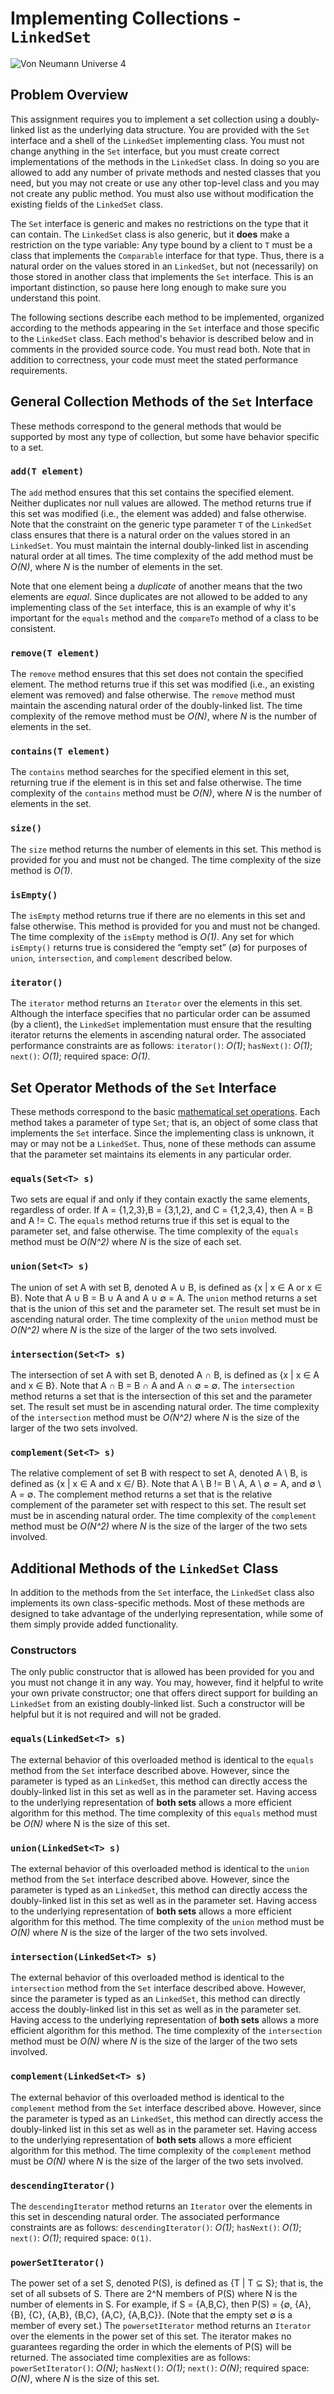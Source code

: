 # Implementing Collections - `LinkedSet`

![Von Neumann Universe 4](img/Von_Neumann_universe_4.png)

## Problem Overview

This assignment requires you to implement a set collection using a
doubly-linked list as the underlying data structure. You are provided with the
`Set` interface and a shell of the `LinkedSet` implementing class. You must
not change anything in the `Set` interface, but you must create correct
implementations of the methods in the `LinkedSet` class. In doing so you are
allowed to add any number of private methods and nested classes that you need,
but you may not create or use any other top-level class and you may not create
any public method. You must also use without modification the existing fields
of the `LinkedSet` class.

The `Set` interface is generic and makes no restrictions on the type that it
can contain. The `LinkedSet` class is also generic, but it **does** make a
restriction on the type variable: Any type bound by a client to `T` must be a
class that implements the `Comparable` interface for that type. Thus, there is
a natural order on the values stored in an `LinkedSet`, but not (necessarily)
on those stored in another class that implements the `Set` interface. This is
an important distinction, so pause here long enough to make sure you
understand this point.

The following sections describe each method to be implemented, organized
according to the methods appearing in the `Set` interface and those specific
to the `LinkedSet` class. Each method's behavior is described below and in
comments in the provided source code. You must read both. Note that in
addition to correctness, your code must meet the stated performance
requirements.


## General Collection Methods of the `Set` Interface

These methods correspond to the general methods that would be supported by
most any type of collection, but some have behavior specific to a set.

### `add(T element)`

The `add` method ensures that this set contains the specified element. Neither
duplicates nor null values are allowed. The method returns true if this set
was modified (i.e., the element was added) and false otherwise. Note that the
constraint on the generic type parameter `T` of the `LinkedSet` class ensures
that there is a natural order on the values stored in an `LinkedSet`. You must
maintain the internal doubly-linked list in ascending natural order at all
times. The time complexity of the add method must be *O(N)*, where *N* is the
number of elements in the set.

Note that one element being a *duplicate* of another means that the two
elements are *equal*. Since duplicates are not allowed to be added to any
implementing class of the `Set` interface, this is an example of why it's
important for the `equals` method and the `compareTo` method of a class to be
consistent.

### `remove(T element)`

The `remove` method ensures that this set does not contain the specified
element. The method returns true if this set was modified (i.e., an existing
element was removed) and false otherwise. The `remove` method must maintain
the ascending natural order of the doubly-linked list. The time complexity of
the remove method must be *O(N)*, where *N* is the number of elements in the
set.

### `contains(T element)`

The `contains` method searches for the specified element in this set,
returning true if the element is in this set and false otherwise. The time
complexity of the `contains` method must be *O(N)*, where *N* is the number of
elements in the set.

### `size()`

The `size` method returns the number of elements in this set. This method is
provided for you and must not be changed. The time complexity of the size
method is *O(1)*.

### `isEmpty()`

The `isEmpty` method returns true if there are no elements in this set and
false otherwise. This method is provided for you and must not be changed. The
time complexity of the `isEmpty` method is *O(1)*. Any set for which
`isEmpty()` returns true is considered the “empty set” (∅) for purposes of
`union`, `intersection`, and `complement` described below.

### `iterator()`

The `iterator` method returns an `Iterator` over the elements in this set.
Although the interface specifies that no particular order can be assumed (by a
client), the `LinkedSet` implementation must ensure that the resulting
iterator returns the elements in ascending natural order. The associated
performance constraints are as follows: `iterator()`: *O(1)*; `hasNext()`:
*O(1)*; `next()`: *O(1)*; required space: *O(1)*.


## Set Operator Methods of the `Set` Interface

These methods correspond to the basic 
[mathematical set operations](https://en.wikipedia.org/wiki/Set_(mathematics)). 
Each method takes a parameter of type `Set`; that is, an object of some class
that implements the `Set` interface. Since the implementing class is unknown,
it may or may not be a `LinkedSet`. Thus, none of these methods can assume
that the parameter set maintains its elements in any particular order.

### `equals(Set<T> s)`

Two sets are equal if and only if they contain exactly the same elements,
regardless of order. If A = {1,2,3},B = {3,1,2}, and C = {1,2,3,4}, then A = B
and A != C. The `equals` method returns true if this set is equal to the
parameter set, and false otherwise. The time complexity of the `equals` method
must be *O(N^2)* where *N* is the size of each set.


### `union(Set<T> s)`

The union of set A with set B, denoted A ∪ B, is defined as {x | x ∈ A or x ∈
B}. Note that A ∪ B = B ∪ A and A ∪ ∅ = A. The `union` method returns a set
that is the union of this set and the parameter set. The result set must be in
ascending natural order. The time complexity of the `union` method must be
*O(N^2)* where *N* is the size of the larger of the two sets involved.

### `intersection(Set<T> s)`

The intersection of set A with set B, denoted A ∩ B, is defined as {x | x ∈ A
and x ∈ B}. Note that A ∩ B = B ∩ A and A ∩ ∅ = ∅. The `intersection` method
returns a set that is the intersection of this set and the parameter set. The
result set must be in ascending natural order. The time complexity of the
`intersection` method must be *O(N^2)* where *N* is the size of the larger of
the two sets involved.

### `complement(Set<T> s)`

The relative complement of set B with respect to set A, denoted A \ B, is
defined as {x | x ∈ A and x ∈/ B}. Note that A \ B != B \ A, A \ ∅ = A, and ∅
\ A = ∅. The complement method returns a set that is the relative complement
of the parameter set with respect to this set. The result set must be in
ascending natural order. The time complexity of the `complement` method must be
*O(N^2)* where *N* is the size of the larger of the two sets involved.


## Additional Methods of the `LinkedSet` Class

In addition to the methods from the `Set` interface, the `LinkedSet` class
also implements its own class-specific methods. Most of these methods are
designed to take advantage of the underlying representation, while some of
them simply provide added functionality.

### Constructors

The only public constructor that is allowed has been provided for you and you
must not change it in any way. You may, however, find it helpful to write your
own private constructor; one that offers direct support for building an
`LinkedSet` from an existing doubly-linked list. Such a constructor will be
helpful but it is not required and will not be graded.

### `equals(LinkedSet<T> s)`

The external behavior of this overloaded method is identical to the `equals`
method from the `Set` interface described above. However, since the parameter
is typed as an `LinkedSet`, this method can directly access the doubly-linked
list in this set as well as in the parameter set. Having access to the
underlying representation of **both sets** allows a more efficient algorithm
for this method. The time complexity of this `equals` method must be *O(N)*
where N is the size of this set.

### `union(LinkedSet<T> s)`

The external behavior of this overloaded method is identical to the `union`
method from the `Set` interface described above. However, since the parameter
is typed as an `LinkedSet`, this method can directly access the doubly-linked
list in this set as well as in the parameter set. Having access to the
underlying representation of **both sets** allows a more efficient algorithm
for this method. The time complexity of the `union` method must be *O(N)*
where *N* is the size of the larger of the two sets involved.

### `intersection(LinkedSet<T> s)`

The external behavior of this overloaded method is identical to the
`intersection` method from the `Set` interface described above. However, since
the parameter is typed as an `LinkedSet`, this method can directly access the
doubly-linked list in this set as well as in the parameter set. Having access
to the underlying representation of **both sets** allows a more efficient
algorithm for this method. The time complexity of the `intersection` method
must be *O(N)* where *N* is the size of the larger of the two sets involved.

### `complement(LinkedSet<T> s)`

The external behavior of this overloaded method is identical to the
`complement` method from the `Set` interface described above. However, since
the parameter is typed as an `LinkedSet`, this method can directly access the
doubly-linked list in this set as well as in the parameter set. Having access
to the underlying representation of **both sets** allows a more efficient
algorithm for this method. The time complexity of the `complement` method
must be *O(N)* where *N* is the size of the larger of the two sets involved.

### `descendingIterator()`

The `descendingIterator` method returns an `Iterator` over the elements in this
set in descending natural order. The associated performance constraints are as
follows: `descendingIterator()`: *O(1)*; `hasNext()`: *O(1)*; `next()`: *O(1)*; required
space: `O(1)`.

### `powerSetIterator()`

The power set of a set S, denoted P(S), is defined as {T | T ⊆ S}; that is,
the set of all subsets of S. There are 2^N members of P(S) where N is the
number of elements in S. For example, if S = {A,B,C}, then P(S) = {∅, {A},
{B}, {C}, {A,B}, {B,C}, {A,C}, {A,B,C}}. (Note that the empty set ∅ is a
member of every set.) The `powersetIterator` method returns an `Iterator` over
the elements in the power set of this set. The iterator makes no guarantees
regarding the order in which the elements of P(S) will be returned. The
associated time complexities are as follows: `powerSetIterator()`: *O(N)*;
`hasNext()`: *O(1)*; `next()`: *O(N)*; required space: *O(N)*, where *N* is
the size of this set.

